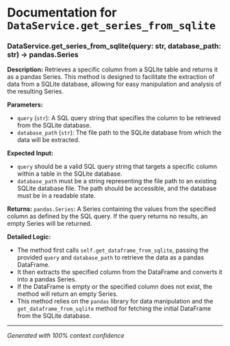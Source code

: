 # Documentation for `DataService.get_series_from_sqlite`

### DataService.get_series_from_sqlite(query: str, database_path: str) -> pandas.Series

**Description:**
Retrieves a specific column from a SQLite table and returns it as a pandas Series. This method is designed to facilitate the extraction of data from a SQLite database, allowing for easy manipulation and analysis of the resulting Series.

**Parameters:**
- `query` (`str`): A SQL query string that specifies the column to be retrieved from the SQLite database.
- `database_path` (`str`): The file path to the SQLite database from which the data will be extracted.

**Expected Input:**
- `query` should be a valid SQL query string that targets a specific column within a table in the SQLite database.
- `database_path` must be a string representing the file path to an existing SQLite database file. The path should be accessible, and the database must be in a readable state.

**Returns:**
`pandas.Series`: A Series containing the values from the specified column as defined by the SQL query. If the query returns no results, an empty Series will be returned.

**Detailed Logic:**
- The method first calls `self.get_dataframe_from_sqlite`, passing the provided `query` and `database_path` to retrieve the data as a pandas DataFrame.
- It then extracts the specified column from the DataFrame and converts it into a pandas Series.
- If the DataFrame is empty or the specified column does not exist, the method will return an empty Series.
- This method relies on the `pandas` library for data manipulation and the `get_dataframe_from_sqlite` method for fetching the initial DataFrame from the SQLite database.

---
*Generated with 100% context confidence*
